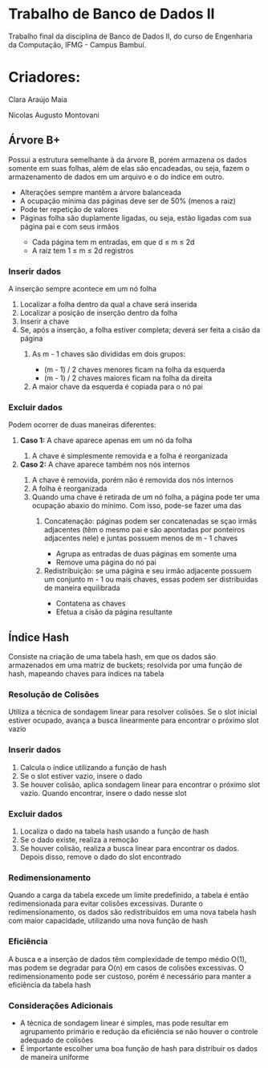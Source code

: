 # Trabalho de Banco de Dados II
Trabalho final da disciplina de Banco de Dados II, do curso de Engenharia da Computação, IFMG - Campus Bambuí.

# Criadores:
Clara Araújo Maia

Nicolas Augusto Montovani

## Árvore B+
Possui a estrutura semelhante à da árvore B, porém armazena os dados somente em suas folhas, além de elas são encadeadas, ou seja, fazem o armazenamento de dados em um arquivo e o do índice em outro.
<ul>
  <li>
    Alterações sempre mantêm a árvore balanceada
  </li>
  <li>
    A ocupação mínima das páginas deve ser de 50% (menos a raiz)
  </li>
  <li>
    Pode ter repetição de valores
  </li>
  <li>
    Páginas folha são duplamente ligadas, ou seja, estão ligadas com sua página pai e com seus irmãos
  </li>
  <ul style="square">
    <li>Cada página tem m entradas, em que d ≤ m ≤ 2d</li>
    <li>A raiz tem 1 ≤ m ≤ 2d registros</li>
  </ul>
</ul>

### Inserir dados
A inserção sempre acontece em um nó folha

<ol>
  <li>Localizar a folha dentro da qual a chave será inserida</li>
  <li>Localizar a posição de inserção dentro da folha</li>
  <li>Inserir a chave</li>
  <li>Se, após a inserção, a folha estiver completa; deverá ser feita a cisão da página</li>
  <ol>
    <li>As m - 1 chaves são divididas em dois grupos:</li>
    <ul>
      <li>(m - 1) / 2 chaves menores ficam na folha da esquerda</li>
      <li>(m - 1) / 2 chaves maiores ficam na folha da direita</li>
    </ul>
    <li>A maior chave da esquerda é copiada para o nó pai</li>
  </ol>
</ol>

### Excluir dados
Podem ocorrer de duas maneiras diferentes:
<ol>
  <li><strong>Caso 1:</strong> A chave aparece apenas em um nó da folha</li>
  <ol>
    <li>A chave é simplesmente removida e a folha é reorganizada</li>
  </ol>
  <li><strong>Caso 2:</strong> A chave aparece também nos nós internos</li>
  <ol>
    <li>A chave é removida, porém não é removida dos nós internos</li>
    <li>A folha é reorganizada</li>
    <li>Quando uma chave é retirada de um nó folha, a página pode ter uma ocupação abaxio do mínimo. Com isso, pode-se fazer uma das </li>
    <ol>
      <li>Concatenação: páginas podem ser concatenadas se sçao irmãs adjacentes (têm o mesmo pai e são apontadas por ponteiros adjacentes nele) e juntas possuem menos de m - 1 chaves</li>
      <ul>
        <li>Agrupa as entradas de duas páginas em somente uma</li>
        <li>Remove uma página do nó pai</li>
      </ul>
      <li>Redistribuição: se uma página e seu irmão adjacente possuem um conjunto m - 1 ou mais chaves, essas podem ser distribuídas de maneira equilibrada</li>
      <ul>
        <li>Contatena as chaves</li>
        <li>Efetua a cisão da página resultante</li>
      </ul>
    </ol>
  </ol>
</ol>

## Índice Hash
Consiste na criação de uma tabela hash, em que os dados são armazenados em uma matriz de buckets; resolvida por uma função de hash, mapeando chaves para índices na tabela

### Resolução de Colisões
Utiliza a técnica de sondagem linear para resolver colisões. Se o slot inicial estiver ocupado, avança a busca linearmente para encontrar o próximo slot vazio

### Inserir dados
<ol>
  <li>Calcula o índice utilizando a função de hash</li>
  <li>Se o slot estiver vazio, insere o dado</li>
  <li>Se houver colisão, aplica sondagem linear para encontrar o próximo slot vazio. Quando encontrar, insere o dado nesse slot</li>
</ol>

### Excluir dados
<ol>
  <li>Localiza o dado na tabela hash usando a função de hash</li>
  <li>Se o dado existe, realiza a remoção</li>
  <li>Se houver colisão, realiza a busca linear para encontrar os dados. Depois disso, remove o dado do slot encontrado</li>
</ol>

### Redimensionamento
Quando a carga da tabela excede um limite predefinido, a tabela é então redimensionada para evitar colisões excessivas. Durante o redimensionamento, os dados são redistribuídos em uma nova tabela hash com maior capacidade, utilizando uma nova função de hash

### Eficiência
A busca e a inserção de dados têm complexidade de tempo médio O(1), mas podem se degradar para O(n) em casos de colisões excessivas. O redimensionamento pode ser custoso, porém é necessário para manter a eficiência da tabela hash

### Considerações Adicionais
<ul>
  <li>A técnica de sondagem linear é simples, mas pode resultar em agrupamento primário e redução da eficiência se não houver o controle adequado de colisões</li>
  <li>É importante escolher uma boa função de hash para distribuir os dados de maneira uniforme</li>
</ul>

